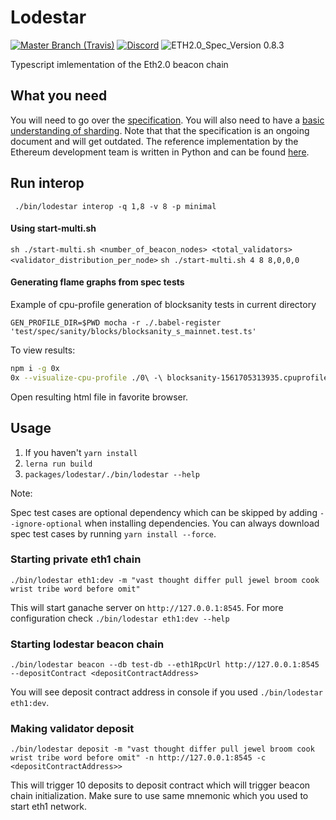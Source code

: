 # Lodestar
[![](https://img.shields.io/travis/com/ChainSafe/lodestar/master.svg?label=master&logo=travis "Master Branch (Travis)")](https://travis-ci.com/ChainSafe/lodestar)
[![Discord](https://img.shields.io/discord/593655374469660673.svg?label=Discord&logo=discord)](https://discord.gg/aMxzVcr)
![ETH2.0_Spec_Version 0.8.3](https://img.shields.io/badge/ETH2.0_Spec_Version-0.8.3-2e86c1.svg)

Typescript imlementation of the Eth2.0 beacon chain

## What you need
You will need to go over the [specification](https://github.com/ethereum/eth2.0-specs). You will also need to have a [basic understanding of sharding](https://github.com/ethereum/wiki/wiki/Sharding-FAQs). Note that that the specification is an ongoing document and will get outdated. The reference implementation by the Ethereum development team is written in Python and can be found [here](https://github.com/ethereum/beacon_chain).

## Run interop

` ./bin/lodestar interop -q 1,8 -v 8 -p minimal`

#### Using start-multi.sh

`sh ./start-multi.sh <number_of_beacon_nodes> <total_validators> <validator_distribution_per_node>`
`sh ./start-multi.sh 4 8 8,0,0,0`

#### Generating flame graphs from spec tests
Example of cpu-profile generation of blocksanity tests in current directory

`GEN_PROFILE_DIR=$PWD mocha -r ./.babel-register 'test/spec/sanity/blocks/blocksanity_s_mainnet.test.ts'`

To view results:
```bash
npm i -g 0x
0x --visualize-cpu-profile ./0\ -\ blocksanity-1561705313935.cpuprofile
```
Open resulting html file in favorite browser.

## Usage
1. If you haven't `yarn install`
2. `lerna run build`
3. `packages/lodestar/./bin/lodestar --help`

Note:

Spec test cases are optional dependency which can be skipped by adding `--ignore-optional` when installing dependencies.
You can always download spec test cases by running `yarn install --force`.

### Starting private eth1 chain

`./bin/lodestar eth1:dev -m "vast thought differ pull jewel broom cook wrist tribe word before omit"`

This will start ganache server on `http://127.0.0.1:8545`. For more configuration check `./bin/lodestar eth1:dev --help`

### Starting lodestar beacon chain

`./bin/lodestar beacon --db test-db --eth1RpcUrl http://127.0.0.1:8545 --depositContract <depositContractAddress>`

You will see deposit contract address in console if you used `./bin/lodestar eth1:dev`.

### Making validator deposit

`./bin/lodestar deposit -m "vast thought differ pull jewel broom cook wrist tribe word before omit" -n http://127.0.0.1:8545 -c <depositContractAddress>>`

This will trigger 10 deposits to deposit contract which will trigger beacon chain initialization. Make sure to use same mnemonic which you used to start eth1 network.
